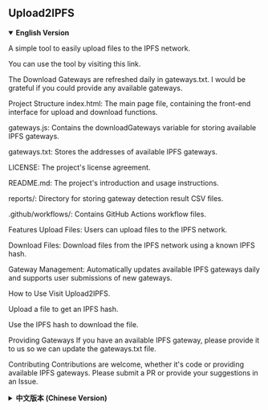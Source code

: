 ## Upload2IPFS ##
<details open>
<summary><strong>English Version</strong></summary>

A simple tool to easily upload files to the IPFS network.

You can use the tool by visiting this link.

The Download Gateways are refreshed daily in gateways.txt. I would be grateful if you could provide any available gateways.

Project Structure
index.html: The main page file, containing the front-end interface for upload and download functions.

gateways.js: Contains the downloadGateways variable for storing available IPFS gateways.

gateways.txt: Stores the addresses of available IPFS gateways.

LICENSE: The project's license agreement.

README.md: The project's introduction and usage instructions.

reports/: Directory for storing gateway detection result CSV files.

.github/workflows/: Contains GitHub Actions workflow files.

Features
Upload Files: Users can upload files to the IPFS network.

Download Files: Download files from the IPFS network using a known IPFS hash.

Gateway Management: Automatically updates available IPFS gateways daily and supports user submissions of new gateways.

How to Use
Visit Upload2IPFS.

Upload a file to get an IPFS hash.

Use the IPFS hash to download the file.

Providing Gateways
If you have an available IPFS gateway, please provide it to us so we can update the gateways.txt file.

Contributing
Contributions are welcome, whether it's code or providing available IPFS gateways. Please submit a PR or provide your suggestions in an Issue.

</details>

<details> <summary><strong>中文版本 (Chinese Version)</strong></summary>

一个简单的工具，用于将文件轻松上传到IPFS网络。

您可以访问此链接使用该工具。

我们每天都会在gateways.txt中刷新下载网关，如果您能提供可用的网关，我将非常感激。

项目结构
index.html: 主页面文件，包含上传和下载功能的前端界面。

gateways.js: 包含downloadGateways变量，用于存储可用的IPFS网关。

gateways.txt: 存储可用的IPFS网关地址。

LICENSE: 项目的许可协议。

README.md: 项目的介绍和使用说明。

reports/: 存放网关探测结果的CSV文件。

.github/workflows/: 包含GitHub Actions工作流文件。

功能特点
上传文件: 用户可以上传文件到IPFS网络。

下载文件: 通过已知的IPFS哈希值，从IPFS网络下载文件。

网关管理: 每天自动更新可用的IPFS网关，并支持用户提交新的网关。

使用方法
访问Upload2IPFS。

上传文件，获取IPFS哈希。

使用IPFS哈希下载文件。

提供网关
如果您有可用的IPFS网关，请提供给我们，以便我们更新gateways.txt文件。

贡献
欢迎贡献代码或提供可用的IPFS网关。请提交PR或在Issue中提供您的建议。

</details>
